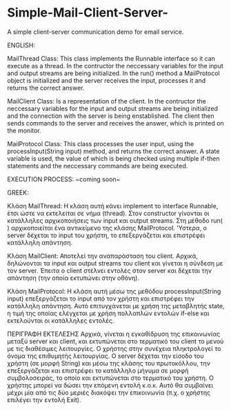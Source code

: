 # Simple-Mail-Client-Server-
A simple client-server communication demo for email service. 

ENGLISH: 

MailThread Class: 
This class implements the Runnable interface so it can execute as a thread. In the contructor the neccessary variables for the input and output streams are being initialized. In the run() method a MailProtocol object is initialized and the server receives the input, processes it and returns the correct answer. 

MailClient Class:
Is a representation of the client. In the contructor the neccessary variables for the input and output streams are being initialized and the connection with the server is being enstablished. The client then sends commands to the server and receives the answer, which is printed on the monitor. 

MailProtocol Class:
This class processes the user input, using the processInput(String input) method, and returns the correct answer. A state variable is used, the value of which is being checked using multiple if-then statements and the neccessary commands are being executed.

EXECUTION PROCESS: 
~coming soon~


GREEK: 

Κλάση MailThread:
Η κλάση αυτή κάνει implement το interface Runnable, έτσι ώστε να εκτελείται
σε νήμα (thread). Στον constructor γίνονται οι κατάλληλες αρχικοποιήσεις των
input και output streams. Στη μέθοδο run( ) αρχικοποιείται ένα αντικείμενο της
κλάσης MailProtocol. 'Υστερα, ο server δέχεται το input του χρήστη, το
επεξεργάζεται και επιστρέφει κατάλληλη απάντηση.

Κλάση MailClient:
Αποτελεί την αναπαράσταση του client. Αρχικά, δηλώνονται τα input και
output streams του client και γίνεται η σύνδεση με τον server. Έπειτα ο client
στέλνει εντολές στον server και δέχεται την απάντηση (την οποία εκτυπώνει
στην οθόνη).

Κλάση MailProtocol:
Η κλάση αυτή μέσω της μεθόδου processInput(String input) επεξεργάζεται το
input από τον χρήστη και επιστρέφει την κατάλληλη απάντηση. Αυτό
επιτυγχάνεται με χρήση της μεταβλητής state, η τιμή της οποίας ελέγχεται με
χρήση πολλαπλών εντολών if-else και εκτελούνται οι κατάλληλες εντολές.

ΠΕΡΙΓΡΑΦΗ ΕΚΤΕΛΕΣΗΣ
Αρχικά, γίνεται η εγκαθίδρυση της επικοινωνίας μεταξύ server και client, και
εκτυπώνεται στο τερματικό του client το μενού με τις διαθέσιμες λειτουργίες.
Ο χρήστης στην συνέχεια πληκτρολογεί το όνομα της επιθυμητής λειτουργίας.
Ο server δέχεται την είσοδο του χρήστη (σε μορφή String) και μέσω της
κλάσης του πρωτοκόλλου, την επεξεργάζεται και επιστρέφει το κατάλληλο
μήνυμα σε μορφή συμβολοσειράς, το οποίο και εκτυπώνεται στο τερματικό του
χρήστη. Ο χρήστης μπορεί να δώσει την επόμενη εντολή κ.ο.κ. Αυτό θα
συμβαίνει μέχρι μία από τις δύο μεριές διακόψει την επικοινωνία (π.χ. ο
χρήστης επιλέγει την εντολή Exit).
